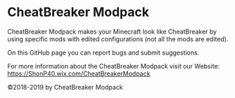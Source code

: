 # CheatBreaker Modpack

CheatBreaker Modpack makes your Minecraft look like CheatBreaker by using specific mods with edited configurations (not all the mods are edited).

On this GitHub page you can report bugs and submit suggestions.

For more information about the CheatBreaker Modpack visit our Website: https://ShonP40.wix.com/CheatBreakerModpack


©2018-2019 by CheatBreaker Modpack
